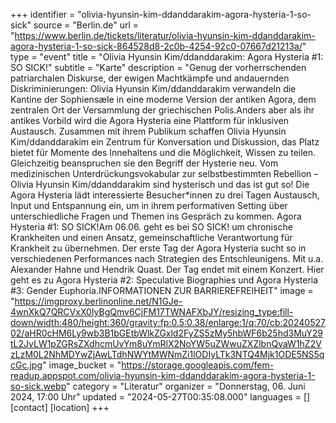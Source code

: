 +++
identifier = "olivia-hyunsin-kim-ddanddarakim-agora-hysteria-1-so-sick"
source = "Berlin.de"
url = "https://www.berlin.de/tickets/literatur/olivia-hyunsin-kim-ddanddarakim-agora-hysteria-1-so-sick-864528d8-2c0b-4254-92c0-07667d21213a/"
type = "event"
title = "Olivia Hyunsin Kim/ddanddarakim: Agora Hysteria #1: SO SICK!"
subtitle = "Karte"
description = "Genug der vorherrschenden patriarchalen Diskurse, der ewigen Machtkämpfe und andauernden Diskriminierungen: Olivia Hyunsin Kim/ddanddarakim verwandeln die Kantine der Sophiensæle in eine moderne Version der antiken Agora, dem zentralen Ort der Versammlung der griechischen Polis.Anders aber als ihr antikes Vorbild wird die Agora Hysteria eine Plattform für inklusiven Austausch. Zusammen mit ihrem Publikum schaffen Olivia Hyunsin Kim/ddanddarakim ein Zentrum für Konversation und Diskussion, das Platz bietet für Momente des Innehaltens und die Möglichkeit, Wissen zu teilen. Gleichzeitig beanspruchen sie den Begriff der Hysterie neu. Vom medizinischen Unterdrückungsvokabular zur selbstbestimmten Rebellion – Olivia Hyunsin Kim/ddanddarakim sind hysterisch und das ist gut so! Die Agora Hysteria lädt interessierte Besucher*innen zu drei Tagen Austausch, Input und Entspannung ein, um in ihrem performativen Setting über unterschiedliche Fragen und Themen ins Gespräch zu kommen. Agora Hysteria #1: SO SICK!Am 06.06. geht es bei SO SICK! um chronische Krankheiten und einen Ansatz, gemeinschaftliche Verantwortung für Krankheit zu übernehmen. Der erste Tag der Agora Hysteria sucht so in verschiedenen Performances nach Strategien des Entschleunigens. Mit u.a. Alexander Hahne und Hendrik Quast. Der Tag endet mit einem Konzert. Hier geht es zu Agora Hysteria #2: Speculative Biographies und Agora Hysteria #3: Gender Euphoria.INFORMATIONEN ZUR BARRIEREFREIHEIT"
image = "https://imgproxy.berlinonline.net/N1GJe-4wnXkQ7QRCVxX0IyBgQmv6CjFM17TWNAFXbJY/resizing_type:fill-down/width:480/height:360/gravity:fp:0.5:0.38/enlarge:1/q:70/cb:2024052702/aHR0cHM6Ly9wb3B1bGEtbWlkZGxld2FyZS5zMy5hbWF6b25hd3MuY29tL2JvLW1pZGRsZXdhcmUvYm8uYmRlX2NoYW5uZWwuZXZlbnQvaW1hZ2VzLzM0L2NhMDYwZjAwLTdhNWYtMWNmZi1lODIyLTk3NTQ4Mjk1ODE5NS5qcGc.jpg"
image_bucket = "https://storage.googleapis.com/fem-readup.appspot.com/olivia-hyunsin-kim-ddanddarakim-agora-hysteria-1-so-sick.webp"
category = "Literatur"
organizer = "Donnerstag, 06. Juni 2024, 17:00 Uhr"
updated = "2024-05-27T00:35:08.000"
languages = []
[contact]
[location]
+++